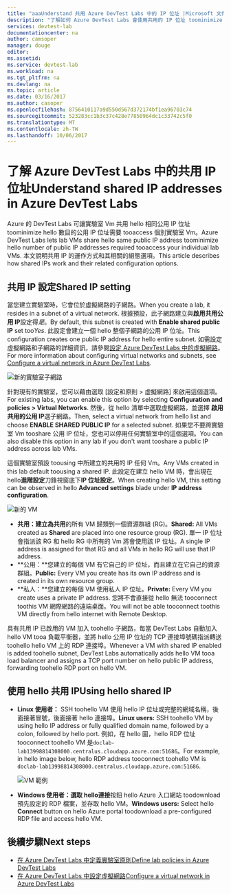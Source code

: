 ```yaml
---
title: "aaaUnderstand 共用 Azure DevTest Labs 中的 IP 位址 |Microsoft 文件"
description: "了解如何 Azure DevTest Labs 會使用共用的 IP 位址 toominimize hello 公用 IP 位址需要的 tooaccess 實驗室 Vm。"
services: devtest-lab
documentationcenter: na
author: camsoper
manager: douge
editor: 
ms.assetid: 
ms.service: devtest-lab
ms.workload: na
ms.tgt_pltfrm: na
ms.devlang: na
ms.topic: article
ms.date: 03/16/2017
ms.author: casoper
ms.openlocfilehash: 8756410117a9d550d567d372174bf1ea96703c74
ms.sourcegitcommit: 523283cc1b3c37c428e77850964dc1c33742c5f0
ms.translationtype: MT
ms.contentlocale: zh-TW
ms.lasthandoff: 10/06/2017
---
```

# <a name="understand-shared-ip-addresses-in-azure-devtest-labs"></a><span data-ttu-id="a79c4-103">了解 Azure DevTest Labs 中的共用 IP 位址</span><span class="sxs-lookup"><span data-stu-id="a79c4-103">Understand shared IP addresses in Azure DevTest Labs</span></span>

<span data-ttu-id="a79c4-104">Azure 的 DevTest Labs 可讓實驗室 Vm 共用 hello 相同公用 IP 位址 toominimize hello 數目的公用 IP 位址需要 tooaccess 個別實驗室 Vm。</span><span class="sxs-lookup"><span data-stu-id="a79c4-104">Azure DevTest Labs lets lab VMs share hello same public IP address toominimize hello number of public IP addresses required tooaccess your individual lab VMs.</span></span>  <span data-ttu-id="a79c4-105">本文說明共用 IP 的運作方式和其相關的組態選項。</span><span class="sxs-lookup"><span data-stu-id="a79c4-105">This article describes how shared IPs work and their related configuration options.</span></span>

## <a name="shared-ip-setting"></a><span data-ttu-id="a79c4-106">共用 IP 設定</span><span class="sxs-lookup"><span data-stu-id="a79c4-106">Shared IP setting</span></span>

<span data-ttu-id="a79c4-107">當您建立實驗室時，它會位於虛擬網路的子網路。</span><span class="sxs-lookup"><span data-stu-id="a79c4-107">When you create a lab, it resides in a subnet of a virtual network.</span></span>  <span data-ttu-id="a79c4-108">根據預設，此子網路建立與**啟用共用公用 IP**設定得*是*。</span><span class="sxs-lookup"><span data-stu-id="a79c4-108">By default, this subnet is created with **Enable shared public IP** set too*Yes*.</span></span>  <span data-ttu-id="a79c4-109">此設定會建立一個 hello 整個子網路的公用 IP 位址。</span><span class="sxs-lookup"><span data-stu-id="a79c4-109">This configuration creates one public IP address for hello entire subnet.</span></span>  <span data-ttu-id="a79c4-110">如需設定虛擬網路和子網路的詳細資訊，請參閱[設定 Azure DevTest Labs 中的虛擬網路](devtest-lab-configure-vnet.md)。</span><span class="sxs-lookup"><span data-stu-id="a79c4-110">For more information about configuring virtual networks and subnets, see [Configure a virtual network in Azure DevTest Labs](devtest-lab-configure-vnet.md).</span></span>

![新的實驗室子網路](media/devtest-lab-shared-ip/lab-subnet.png)

<span data-ttu-id="a79c4-112">針對現有的實驗室，您可以藉由選取 [設定和原則 > 虛擬網路] 來啟用這個選項。</span><span class="sxs-lookup"><span data-stu-id="a79c4-112">For existing labs, you can enable this option by selecting **Configuration and policies > Virtual Networks**.</span></span> <span data-ttu-id="a79c4-113">然後，從 hello 清單中選取虛擬網路，並選擇 **啟用共用的公用 IP**選子網路。</span><span class="sxs-lookup"><span data-stu-id="a79c4-113">Then, select a virtual network from hello list and choose **ENABLE SHARED PUBLIC IP** for a selected subnet.</span></span> <span data-ttu-id="a79c4-114">如果您不要跨實驗室 Vm tooshare 公用 IP 位址，您也可以停用任何實驗室中的這個選項。</span><span class="sxs-lookup"><span data-stu-id="a79c4-114">You can also disable this option in any lab if you don't want tooshare a public IP address across lab VMs.</span></span>

<span data-ttu-id="a79c4-115">這個實驗室預設 toousing 中所建立的共用的 IP 任何 Vm。</span><span class="sxs-lookup"><span data-stu-id="a79c4-115">Any VMs created in this lab default toousing a shared IP.</span></span>  <span data-ttu-id="a79c4-116">此設定在建立 hello VM 時，會出現在 hello**進階設定**刀鋒視窗底下**IP 位址設定**。</span><span class="sxs-lookup"><span data-stu-id="a79c4-116">When creating hello VM, this setting can be observed in hello **Advanced settings** blade under **IP address configuration**.</span></span>

![新的 VM](media/devtest-lab-shared-ip/new-vm.png)

- <span data-ttu-id="a79c4-118">**共用：**建立為**共用**的所有 VM 歸類到一個資源群組 (RG)。</span><span class="sxs-lookup"><span data-stu-id="a79c4-118">**Shared:** All VMs created as **Shared** are placed into one resource group (RG).</span></span> <span data-ttu-id="a79c4-119">單一 IP 位址會指派該 RG 和 hello RG 中所有的 Vm 將會使用該 IP 位址。</span><span class="sxs-lookup"><span data-stu-id="a79c4-119">A single IP address is assigned for that RG and all VMs in hello RG will use that IP address.</span></span>
- <span data-ttu-id="a79c4-120">**公用：**您建立的每個 VM 有它自己的 IP 位址，而且建立在它自己的資源群組。</span><span class="sxs-lookup"><span data-stu-id="a79c4-120">**Public:** Every VM you create has its own IP address and is created in its own resource group.</span></span>
- <span data-ttu-id="a79c4-121">**私人：**您建立的每個 VM 使用私人 IP 位址。</span><span class="sxs-lookup"><span data-stu-id="a79c4-121">**Private:** Every VM you create uses a private IP address.</span></span> <span data-ttu-id="a79c4-122">您將不會直接從 hello 無法 tooconnect toothis VM 網際網路的遠端桌面。</span><span class="sxs-lookup"><span data-stu-id="a79c4-122">You will not be able tooconnect toothis VM directly from hello internet with Remote Desktop.</span></span>

<span data-ttu-id="a79c4-123">具有共用 IP 已啟用的 VM 加入 toohello 子網路，每當 DevTest Labs 自動加入 hello VM tooa 負載平衡器，並將 hello 公用 IP 位址的 TCP 連接埠號碼指派轉送 toohello hello VM 上的 RDP 連接埠。</span><span class="sxs-lookup"><span data-stu-id="a79c4-123">Whenever a VM with shared IP enabled is added toohello subnet, DevTest Labs automatically adds hello VM tooa load balancer and assigns a TCP port number on hello public IP address, forwarding toohello RDP port on hello VM.</span></span>  

## <a name="using-hello-shared-ip"></a><span data-ttu-id="a79c4-124">使用 hello 共用 IP</span><span class="sxs-lookup"><span data-stu-id="a79c4-124">Using hello shared IP</span></span>

- <span data-ttu-id="a79c4-125">**Linux 使用者：** SSH toohello VM 使用 hello IP 位址或完整的網域名稱，後面接著冒號，後面接著 hello 連接埠。</span><span class="sxs-lookup"><span data-stu-id="a79c4-125">**Linux users:** SSH toohello VM by using hello IP address or fully qualified domain name, followed by a colon, followed by hello port.</span></span> <span data-ttu-id="a79c4-126">例如，在 hello 圖，hello RDP 位址 tooconnect toohello VM 是`doclab-lab13998814308000.centralus.cloudapp.azure.com:51686`。</span><span class="sxs-lookup"><span data-stu-id="a79c4-126">For example, in hello image below, hello RDP address tooconnect toohello VM is `doclab-lab13998814308000.centralus.cloudapp.azure.com:51686`.</span></span>

  ![VM 範例](media/devtest-lab-shared-ip/vm-info.png)

- <span data-ttu-id="a79c4-128">**Windows 使用者：**選取 hello**連接**按鈕 hello Azure 入口網站 toodownload 預先設定的 RDP 檔案，並存取 hello VM。</span><span class="sxs-lookup"><span data-stu-id="a79c4-128">**Windows users:** Select hello **Connect** button on hello Azure portal toodownload a pre-configured RDP file and access hello VM.</span></span>

## <a name="next-steps"></a><span data-ttu-id="a79c4-129">後續步驟</span><span class="sxs-lookup"><span data-stu-id="a79c4-129">Next steps</span></span>

* [<span data-ttu-id="a79c4-130">在 Azure DevTest Labs 中定義實驗室原則</span><span class="sxs-lookup"><span data-stu-id="a79c4-130">Define lab policies in Azure DevTest Labs</span></span>](devtest-lab-set-lab-policy.md)
* [<span data-ttu-id="a79c4-131">在 Azure DevTest Labs 中設定虛擬網路</span><span class="sxs-lookup"><span data-stu-id="a79c4-131">Configure a virtual network in Azure DevTest Labs</span></span>](devtest-lab-configure-vnet.md)






